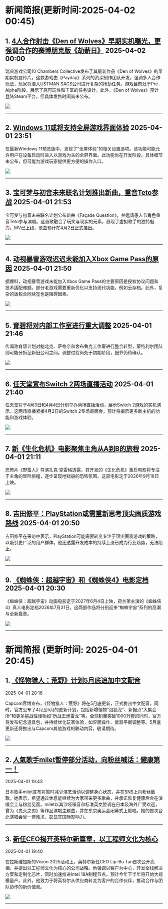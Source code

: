 # 新闻简报(更新时间:2025-04-02 00:45)

## 1. [4人合作射击《Den of Wolves》早期实机曝光，更强调合作的赛博朋克版《劫薪日》](https://www.4gamers.com.tw/news/detail/71036/den-of-wolves-gameplay-shows-10-chambers-heist-fps-ambition)   2025-04-02 00:00

瑞典游戏公司10 Chambers Collective发布了其最新作品《Den of Wolves》的早期实机宣传片。这款游戏由《Payday》系列的资深制作团队开发，强调多人合作玩法，玩家将潜入USTMAN SACS公司进行复杂的抢劫任务。游戏目前处于Pre-Alpha阶段，展示了高可玩性和丰富的任务设计。此外，《Den of Wolves》预计登陆Steam平台，但具体发售时间尚未公布。

![](https://img.4gamers.com.tw/puku-clone-version/8d42b99ee5178e7f2957f0af1443011425852b90.png)

---

## 2. [Windows 11或将支持全屏游戏界面体验](http://nnas.sqngame.com:11201/xboxfan/news)   2025-04-01 23:51

在最新Windows 11预览版中，发现了“全屏体验”的相关设置选项。该功能可能允许用户在设备启动时进入以游戏为主的全屏界面。此功能尚在开发阶段，具体细节未公布，但可能为游戏玩家提供更方便的操作入口。

![](https://static.willmao.com/feed_upload/2025-04-01/23-50-48-phpxpL9gx.webp)

---

## 3. [宝可梦与初音未来联名计划推出新曲，重音Teto参战](https://www.4gamers.com.tw/news/detail/71037/pokemiku-hatsunemiku-kasane-teto-joins-collab-at-april-fools-2025)   2025-04-01 21:53

宝可梦与初音未来联名计划公布新曲《Façade Question》，并邀请愚人节角色重音Teto参与演唱。这首歌融合了玩笑与现实的元素，展现了虚拟歌手的独特魅力。MV已上线，歌曲预计在4月2日正式推出。

![](https://img.4gamers.com.tw/puku-clone-version/8cdd593853cacdcc0f000aade96a0015ddd54f9e.jpg)

---

## 4. [动视暴雪游戏迟迟未能加入Xbox Game Pass的原因](http://nnas.sqngame.com:11201/xboxfan/news)   2025-04-01 21:50

据爆料，动视暴雪游戏未能加入Xbox Game Pass的主要原因是授权协议问题和技术适配难题。部分老游戏需要重新优化以支持现代功能，例如云存档。此外，复杂的版税合同续签也是阻碍因素。

![](https://static.willmao.com/feed_upload/2025-04-01/21-50-30-php4aKLwQ.jpg)

---

## 5. [育碧将对内部工作室进行重大调整](http://nnas.sqngame.com:11201/xboxfan/news)   2025-04-01 21:46

传闻称育碧计划对魁北克、萨格奈和舍布鲁克工作室进行整合转型，蒙特利尔团队则可能分拆至新旧公司之间。调整过程尚处于初期阶段，细节仍待确认。

![](https://static.willmao.com/feed_upload/2025-04-01/21-46-45-phpaLi1F9.jpg)

---

## 6. [任天堂宣布Switch 2两场直播活动](https://www.3dmgame.com/news/202504/3917634.html)   2025-04-01 21:40

任天堂将于4月3日和4月4日分别举办两场直播活动，展示Switch 2游戏的实机演示。这两场直播紧接4月2日的Switch 2专场直面会，预计将揭示更多新主机的功能和游戏体验。

![](https://img.3dmgame.com/uploads/images/news/20250401/1743515777_762294_jpg_r.jpg)

---

## 7. [新《生化危机》电影聚焦主角从A到B的旅程](https://www.3dmgame.com/news/202504/3917633.html)   2025-04-01 21:11

恐怖片《野蛮人》导演扎克·克雷格透露，其开发的《生化危机》重启电影将专注于主角的冒险旅程，逐步呈现地狱般的恐怖氛围。这部电影定于2026年9月18日上映。

![](https://img.3dmgame.com/uploads/images/news/20250401/1743512526_467374_jpg_r.jpg)

---

## 8. [吉田修平：PlayStation或需重新思考顶尖画质游戏路线](https://www.3dmgame.com/news/202504/3917632.html)   2025-04-01 20:50

吉田修平在采访中表示，PlayStation可能需要转变专注于顶尖画质游戏的策略，以吸引更广泛的用户群体。他还透露开发成本的持续上涨已成为行业趋势，无法阻止。

![](https://img.3dmgame.com/uploads/images/news/20250401/1743511699_692484_jpg_r.jpg)

---

## 9. [《蜘蛛侠：超越宇宙》和《蜘蛛侠4》电影定档](https://www.3dmgame.com/news/202504/3917631.html)   2025-04-01 20:30

《蜘蛛侠：超越宇宙》动画电影定于2027年6月4日上映，荷兰弟主演的《蜘蛛侠4》真人电影定档2026年7月31日。这两部作品将分别迎来“蜘蛛宇宙”系列的高潮与全新篇章。

![](https://img.3dmgame.com/uploads/images/news/20250401/1743510470_188792_jpg_r.jpg)

---
# 新闻简报 (更新时间: 2025-04-01 20:45)

## 1. [《怪物猎人：荒野》计划5月底追加中文配音](https://www.3dmgame.com/news/202504/3917630.html)  
2025-04-01 20:16  

Capcom官博宣布，《怪物猎人：荒野》将在5月底更新，正式推出中文配音。同时，官方公布了4月至5月的更新计划，包括新增怪物“泡狐龙”、新据点“大集会所”和更多挑战性怪物如“历战王煌雷龙”等。全球销量突破1000万套的同时，官方将发布纪念道具包，并持续优化玩家体验，如界面操作、武器平衡调整等。5月底更新还将推出与Capcom其他游戏的联动内容，敬请期待。

![](https://img.3dmgame.com/uploads/images/news/20250401/1743509524_971855_jpg_r.jpg)

---

## 2. [人氣歌手milet暫停部分活动，向粉丝喊话：健康第一！](https://www.4gamers.com.tw/news/detail/71034/milet-suspend-activity)  
2025-04-01 19:43  

日本歌手milet宣布将暂时减少演艺活动以调整身心状态，并在SNS上向粉丝致歉。她表示，希望通过休息能继续为大家带来更多歌曲，并承诺恢复健康后会在演唱会上与粉丝见面。milet以其沙哑嗓音和标准英文腔调在日本及海外广受欢迎，曾为《鬼灭之刃》等作品演唱主题曲，并在东京奥运会闭幕式上献唱。她的首次台北演唱会曾一票难求，彰显其国际影响力。

---

## 3. [新任CEO揭开英特尔新篇章，以工程师文化为核心](https://www.3dmgame.com/news/202504/3917629.html)  
2025-04-01 19:40  

在拉斯维加斯的Vision 2025活动上，英特尔新任CEO Lip-Bu Tan首次公开亮相，并提出以工程师文化为核心的公司战略。他强调以客户为中心，开发全栈解决方案和定制化芯片，同时加速推进Intel 18A制程节点，预计今年下半年将开始大规模量产。此外，他致力于将英特尔从供应商转变为客户的合作伙伴，推动合作与团队协作的新价值观。

![](https://img.3dmgame.com/uploads/images/news/20250401/1743507926_119010_jpg_r.jpg)  

---